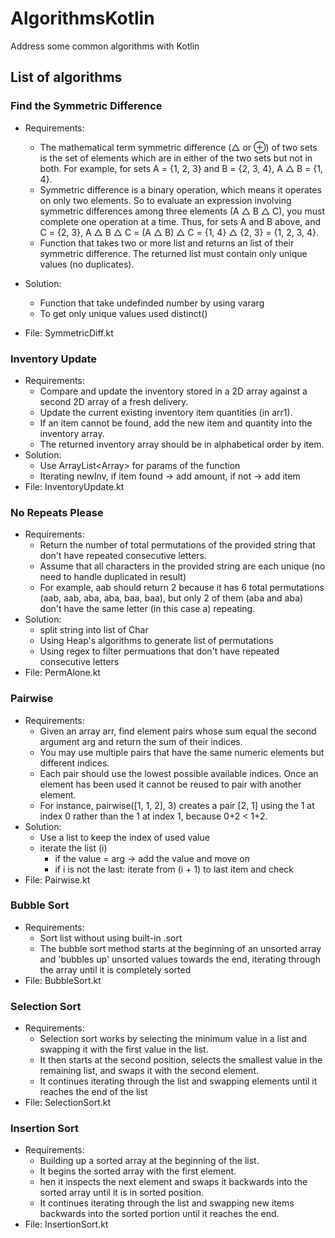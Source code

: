 # AlgorithmsKotlin
Address some common algorithms with Kotlin

## List of algorithms
### Find the Symmetric Difference
- Requirements: 
    - The mathematical term symmetric difference (△ or ⊕) of two sets is the set of elements which are in either of the two sets but not in both. 
For example, for sets A = {1, 2, 3} and B = {2, 3, 4}, A △ B = {1, 4}.
    - Symmetric difference is a binary operation, which means it operates on only two elements. 
So to evaluate an expression involving symmetric differences among three elements (A △ B △ C), you must complete one operation at a time. Thus, for sets A and B above, and C = {2, 3}, A △ B △ C = (A △ B) △ C = {1, 4} △ {2, 3} = {1, 2, 3, 4}.
    - Function that takes two or more list and returns an list of their symmetric difference. The returned list must contain only unique values (no duplicates).
    
- Solution:
    - Function that take undefinded number by using vararg
    - To get only unique values used distinct()
- File: SymmetricDiff.kt

### Inventory Update
- Requirements: 
    - Compare and update the inventory stored in a 2D array against a second 2D array of a fresh delivery. 
    - Update the current existing inventory item quantities (in arr1). 
    - If an item cannot be found, add the new item and quantity into the inventory array. 
    - The returned inventory array should be in alphabetical order by item.
- Solution: 
    - Use ArrayList<Array<Any>> for params of the function
    - Iterating newInv, if item found -> add amount, if not -> add item
- File: InventoryUpdate.kt

### No Repeats Please
- Requirements:
    - Return the number of total permutations of the provided string that don't have repeated consecutive letters. 
    - Assume that all characters in the provided string are each unique (no need to handle duplicated in result)
    - For example, aab should return 2 because it has 6 total permutations (aab, aab, aba, aba, baa, baa), but only 2 of them (aba and aba) don't have the same letter (in this case a) repeating.
- Solution: 
    - split string into list of Char
    - Using Heap's algorithms to generate list of permutations 
    - Using regex to filter permuations that don't have repeated consecutive letters
- File: PermAlone.kt

### Pairwise
- Requirements:
    - Given an array arr, find element pairs whose sum equal the second argument arg and return the sum of their indices.
    - You may use multiple pairs that have the same numeric elements but different indices. 
    - Each pair should use the lowest possible available indices. Once an element has been used it cannot be reused to pair with another element. 
    - For instance, pairwise([1, 1, 2], 3) creates a pair [2, 1] using the 1 at index 0 rather than the 1 at index 1, because 0+2 < 1+2.
- Solution: 
    - Use a list to keep the index of used value
    - iterate the list (i)
        - if the value = arg -> add the value and move on 
        - if i is not the last: iterate from (i + 1) to last item and check
- File: Pairwise.kt
    
### Bubble Sort
- Requirements:
    - Sort list without using built-in .sort
    - The bubble sort method starts at the beginning of an unsorted array and 'bubbles up' unsorted values towards the end, iterating through the array until it is completely sorted
- File: BubbleSort.kt

### Selection Sort
- Requirements: 
    - Selection sort works by selecting the minimum value in a list and swapping it with the first value in the list. 
    - It then starts at the second position, selects the smallest value in the remaining list, and swaps it with the second element. 
    - It continues iterating through the list and swapping elements until it reaches the end of the list
- File: SelectionSort.kt

### Insertion Sort
- Requirements: 
    - Building up a sorted array at the beginning of the list. 
    - It begins the sorted array with the first element. 
    - hen it inspects the next element and swaps it backwards into the sorted array until it is in sorted position. 
    - It continues iterating through the list and swapping new items backwards into the sorted portion until it reaches the end.
- File: InsertionSort.kt